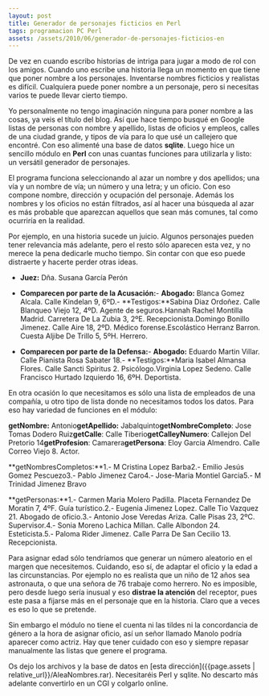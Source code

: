```yaml
---
layout: post
title: Generador de personajes ficticios en Perl
tags: programacion PC Perl
assets: /assets/2010/06/generador-de-personajes-ficticios-en
---
```


De vez en cuando escribo historias de intriga para jugar a modo de rol con los amigos. Cuando uno escribe una historia llega un momento en que tiene que poner nombre a los personajes. Inventarse nombres ficticios y realistas es difícil. Cualquiera puede poner nombre a un personaje, pero si necesitas varios te puede llevar cierto tiempo.

Yo personalmente no tengo imaginación ninguna para poner nombre a las cosas, ya veis el título del blog. Así que hace tiempo busqué en Google listas de personas con nombre y apellido, listas de oficios y empleos, calles de una ciudad grande, y tipos de vía para lo que usé un callejero que encontré. Con eso alimenté una base de datos **sqlite**. Luego hice un sencillo módulo en **Perl** con unas cuantas funciones para utilizarla y listo: un versátil generador de personajes.

El programa funciona seleccionando al azar un nombre y dos apellidos; una vía y un nombre de vía; un número y una letra; y un oficio. Con eso compone nombre, dirección y ocupación del personaje. Además los nombres y los oficios no están filtrados, así al hacer una búsqueda al azar es más probable que aparezcan aquellos que sean más comunes, tal como ocurriría en la realidad.

Por ejemplo, en una historia sucede un juicio. Algunos personajes pueden tener relevancia más adelante, pero el resto sólo aparecen esta vez, y no merece la pena dedicarle mucho tiempo. Sin contar con que eso puede distraerte y hacerte perder otras ideas.

* **Juez:** Dña. Susana García Perón

* **Comparecen por parte de la Acusación:**- **Abogado:** Blanca Gomez Alcala. Calle Kindelan 9, 6ºD.- **Testigos:**Sabina Diaz Ordoñez. Calle Blanqueo Viejo 12, 4ºD. Agente de seguros.Hannah Rachel Montilla Madrid. Carretera De La Zubia 3, 2ºE. Recepcionista.Domingo Bonillo Jimenez. Calle Aire 18, 2ºD. Médico forense.Escolástico Herranz Barron. Cuesta Aljibe De Trillo 5, 5ºH. Herrero.

* **Comparecen por parte de la Defensa:**- **Abogado:** Eduardo Martin Villar. Calle Pianista Rosa Sabater 18.- **Testigos:**Maria Isabel Almansa Flores. Calle Sancti Spiritus 2. Psicólogo.Virginia Lopez Sedeno. Calle Francisco Hurtado Izquierdo 16, 6ºH. Deportista.

En otra ocasión lo que necesitamos es sólo una lista de empleados de una compañía, u otro tipo de lista donde no necesitamos todos los datos. Para eso hay variedad de funciones en el módulo:

**getNombre:** Antonio**getApellido:** Jabalquinto**getNombreCompleto**: Jose Tomas Dodero Ruiz**getCalle**: Calle Tiberio**getCalleyNumero**: Callejon Del Pretorio 14**getProfesion**: Camarera**getPersona**: Eloy Garcia Almendro. Calle Correo Viejo 8. Actor.

**getNombresCompletos:**1.- M Cristina Lopez Barba2.- Emilio Jesús Gomez Pescuezo3.- Pablo Jimenez Caro4.- Jose-Maria Montiel Garcia5.- M Trinidad Jimenez Bravo

**getPersonas:**1.- Carmen Maria Molero Padilla. Placeta Fernandez De Moratin 7, 4ºF. Guía turístico.2.- Eugenia Jimenez Lopez. Calle Tio Vazquez 21. Abogado de oficio.3.- Antonio Jose Veredas Ariza. Calle Pisas 23, 2ºC. Supervisor.4.- Sonia Moreno Lachica Millan. Calle Albondon 24. Esteticista.5.- Paloma Rider Jimenez. Calle Parra De San Cecilio 13. Recepcionista.

Para asignar edad sólo tendríamos que generar un número aleatorio en el margen que necesitemos. Cuidando, eso sí, de adaptar el oficio y la edad a las circunstancias. Por ejemplo no es realista que un niño de 12 años sea astronauta, o que una señora de 76 trabaje como herrero. No es imposible, pero desde luego sería inusual y eso **distrae la atención** del receptor, pues este pasa a fijarse más en el personaje que en la historia. Claro que a veces es eso lo que se pretende.

Sin embargo el módulo no tiene el cuenta ni las tildes ni la concordancia de género a la hora de asignar oficio, así un señor llamado Manolo podría aparecer como actriz. Hay que tener cuidado con eso y siempre repasar manualmente las listas que genere el programa.

Os dejo los archivos y la base de datos en [esta dirección]({{page.assets | relative_url}}/AleaNombres.rar). Necesitaréis Perl y sqlite. No descarto más adelante convertirlo en un CGI y colgarlo online.

